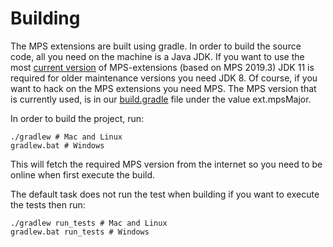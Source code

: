 # Building
The MPS extensions are built using gradle. In order to build the source code, all you need on the machine is a Java JDK.
If you want to use the most [current version](https://github.com/JetBrains/MPS-extensions/blob/master/docs/index.md#current-versions) of MPS-extensions (based on MPS 2019.3) JDK 11 is required for older maintenance versions you need JDK 8. 
Of course, if you want to hack on the MPS extensions you need MPS. The MPS version that is currently used, is in our [build.gradle](https://github.com/JetBrains/MPS-extensions/blob/master/build.gradle#L80) file under the value ext.mpsMajor.

In order to build the project, run:

```
./gradlew # Mac and Linux
gradlew.bat # Windows
```

This will fetch the required MPS version from the internet so you need to be online when first execute the build.

The default task does not run the test when building if you want to execute the tests then run: 

```
./gradlew run_tests # Mac and Linux
gradlew.bat run_tests # Windows
```


